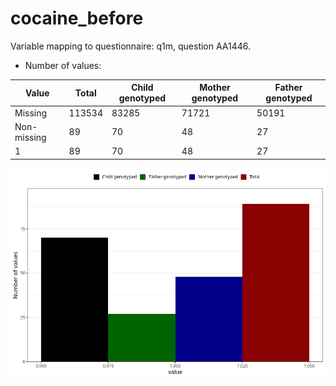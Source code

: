 # cocaine_before
Variable mapping to questionnaire: q1m, question AA1446.
- Number of values:

| Value | Total | Child genotyped | Mother genotyped | Father genotyped |
| ----- | ----- | --------------- | ---------------- | ---------------- |
| Missing | 113534 | 83285 | 71721 | 50191 |
| Non-missing | 89 | 70 | 48 | 27 |
| 1 | 89 | 70 | 48 | 27 |



![](cocaine_before_n.png)



